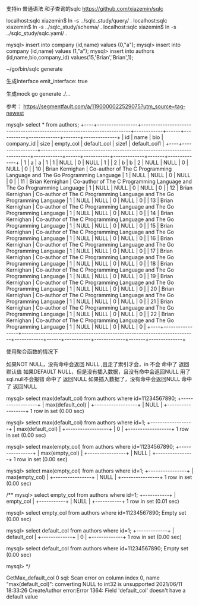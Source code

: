 支持in 普通语法 和子查询的sqlc
https://github.com/xiazemin/sqlc

localhost:sqlc xiazemin$ ln -s ../sqlc_study/query/ .
localhost:sqlc xiazemin$ ln -s ../sqlc_study/schema/ .
localhost:sqlc xiazemin$ ln -s ../sqlc_study/sqlc.yaml/ .

mysql> insert into company (id,name) values (0,"a");
mysql> insert into company (id,name) values (1,"a");
mysql> insert into authors (id,name,bio,company_id) values(15,'Brian','Brian',1);

 ~/go/bin/sqlc generate


生成Interface
    emit_interface: true

生成mock
go generate ./...

参考：
https://segmentfault.com/a/1190000022529075?utm_source=tag-newest


mysql> select * from authors;
+----+-----------------+-------------------------------------------------------------------------+------------+------+-----------+-------------+-------+--------------+
| id | name            | bio                                                                     | company_id | size | empty_col | default_col | size1 | default_col1 |
+----+-----------------+-------------------------------------------------------------------------+------------+------+-----------+-------------+-------+--------------+
|  1 | a               | a                                                                       |          1 |    1 |      NULL |           0 |  NULL |            1 |
|  2 | b               | b                                                                       |          2 | NULL |      NULL |           0 |  NULL |            0 |
| 10 | Brian Kernighan | Co-author of The C Programming Language and The Go Programming Language |          1 | NULL |      NULL |           0 |  NULL |            0 |
| 11 | Brian Kernighan | Co-author of The C Programming Language and The Go Programming Language |          1 | NULL |      NULL |           0 |  NULL |            0 |
| 12 | Brian Kernighan | Co-author of The C Programming Language and The Go Programming Language |          1 | NULL |      NULL |           0 |  NULL |            0 |
| 13 | Brian Kernighan | Co-author of The C Programming Language and The Go Programming Language |          1 | NULL |      NULL |           0 |  NULL |            0 |
| 14 | Brian Kernighan | Co-author of The C Programming Language and The Go Programming Language |          1 | NULL |      NULL |           0 |  NULL |            0 |
| 15 | Brian Kernighan | Co-author of The C Programming Language and The Go Programming Language |          1 | NULL |      NULL |           0 |  NULL |            0 |
| 16 | Brian Kernighan | Co-author of The C Programming Language and The Go Programming Language |          1 | NULL |      NULL |           0 |  NULL |            0 |
| 17 | Brian Kernighan | Co-author of The C Programming Language and The Go Programming Language |          1 | NULL |      NULL |           0 |  NULL |            0 |
| 18 | Brian Kernighan | Co-author of The C Programming Language and The Go Programming Language |          1 | NULL |      NULL |           0 |  NULL |            0 |
| 19 | Brian Kernighan | Co-author of The C Programming Language and The Go Programming Language |          1 | NULL |      NULL |           0 |  NULL |            0 |
| 20 | Brian Kernighan | Co-author of The C Programming Language and The Go Programming Language |          1 | NULL |      NULL |           0 |  NULL |            0 |
| 21 | Brian Kernighan | Co-author of The C Programming Language and The Go Programming Language |          1 | NULL |      NULL |           0 |  NULL |            0 |
| 22 | Brian Kernighan | Co-author of The C Programming Language and The Go Programming Language |          1 | NULL |      NULL |           0 |  NULL |            0 |
+----+-----------------+-------------------------------------------------------------------------+------------+------+-----------+-------------+-------+--------------+


使用聚合函数的情况下


如果NOT NULL，没有命中会返回 NULL ,且走了索引才会，in 不会
             命中了 返回默认值
如果DEFAULT NULL，但是没有插入数据，且没有命中会返回NULL  用了sql.null不会报错
                            命中了 返回NULL
              如果插入数据了，没有命中会返回NULL
                            命中了 返回NULL




mysql> select max(default_col) from authors where id=11234567890;
+------------------+
| max(default_col) |
+------------------+
|             NULL |
+------------------+
1 row in set (0.00 sec)

mysql> select max(default_col) from authors where id=1;
+------------------+
| max(default_col) |
+------------------+
|                0 |
+------------------+
1 row in set (0.00 sec)

mysql> select max(empty_col) from authors where id=11234567890;
+----------------+
| max(empty_col) |
+----------------+
|           NULL |
+----------------+
1 row in set (0.00 sec)

mysql> select max(empty_col) from authors where id=1;
+----------------+
| max(empty_col) |
+----------------+
|           NULL |
+----------------+
1 row in set (0.00 sec)



/**
mysql> select empty_col from authors where id=1;
+-----------+
| empty_col |
+-----------+
|      NULL |
+-----------+
1 row in set (0.01 sec)

mysql> select empty_col from authors where id=11234567890;
Empty set (0.00 sec)

mysql> select default_col from authors where id=1;
+-------------+
| default_col |
+-------------+
|           0 |
+-------------+
1 row in set (0.00 sec)

mysql> select default_col from authors where id=11234567890;
Empty set (0.00 sec)

mysql> 
*/

GetMax_default_col 0 sql: Scan error on column index 0, name "max(default_col)": converting NULL to int32 is unsupported
2021/06/11 18:33:26 CreateAuthor error:Error 1364: Field 'default_col' doesn't have a default value


